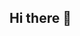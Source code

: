 ## Hi there 👋

<!--
**GurkanwarSingh56/GurkanwarSingh56** is a ✨ _special_ ✨ repository because its `README.md` (this file) appears on your GitHub profile.

Here are some ideas to get you started:
- 🔭 I’m currently working on developing a web application for a local business.
- 🌱 I’m currently learning React and Node.js to improve my full-stack development skills.
- 👯 I’m looking to collaborate on open-source projects related to web development and AI.
- 🤔 I’m looking for help with optimizing my code for performance and scalability.
- 💬 Ask me about web development, JavaScript frameworks, or AI applications.
- 📫 How to reach me: gurkanwarsingh56@gmail.com
- 😄 Pronouns: he/him
- ⚡ Fun fact: I can solve a Rubik's cube in under a minute!
